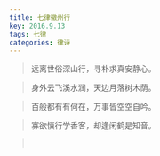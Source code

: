 ```yaml
---
title: 七律徽州行
key: 2016.9.13
tags: 七律
categories: 律诗
---
```


<blockquote class="blockquote-center">远离世俗深山行，寻朴求真安静心。
</blockquote>
<blockquote class="blockquote-center">身外云飞溪水润，天边月落树木荫。
</blockquote>
<blockquote class="blockquote-center">百般都有有何在，万事皆空空自吟。
</blockquote>
<blockquote class="blockquote-center">寡欲慎行学香客，却逢闲鹤是知音。
</blockquote>
<blockquote class="blockquote-center"></br>
</blockquote>
